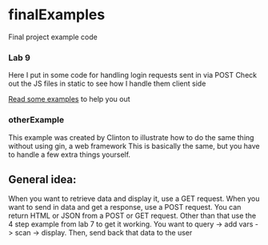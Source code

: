 # finalExamples
Final project example code

### Lab 9
Here I put in some code for handling login requests sent in via POST
Check out the JS files in static to see how I handle them client side

[Read some examples](https://github.com/gin-gonic/gin#api-examples) to help you out

### otherExample
This example was created by Clinton to illustrate how to do the same thing without using gin, a web framework
This is basically the same, but you have to handle a few extra things yourself.

## General idea:
When you want to retrieve data and display it, use a GET request. When you want to send in data and get a response, use a POST request. You can return HTML or JSON from a POST or GET request.
Other than that use the 4 step example from lab 7 to get it working. You want to query -> add vars -> scan -> display. Then, send back that data to the user
